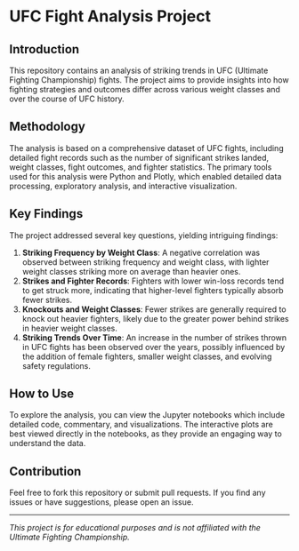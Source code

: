 # UFC Fight Analysis Project

## Introduction
This repository contains an analysis of striking trends in UFC (Ultimate Fighting Championship) fights. The project aims to provide insights into how fighting strategies and outcomes differ across various weight classes and over the course of UFC history. 

## Methodology
The analysis is based on a comprehensive dataset of UFC fights, including detailed fight records such as the number of significant strikes landed, weight classes, fight outcomes, and fighter statistics. The primary tools used for this analysis were Python and Plotly, which enabled detailed data processing, exploratory analysis, and interactive visualization.

## Key Findings
The project addressed several key questions, yielding intriguing findings:

1. **Striking Frequency by Weight Class**: A negative correlation was observed between striking frequency and weight class, with lighter weight classes striking more on average than heavier ones.
2. **Strikes and Fighter Records**: Fighters with lower win-loss records tend to get struck more, indicating that higher-level fighters typically absorb fewer strikes.
3. **Knockouts and Weight Classes**: Fewer strikes are generally required to knock out heavier fighters, likely due to the greater power behind strikes in heavier weight classes.
4. **Striking Trends Over Time**: An increase in the number of strikes thrown in UFC fights has been observed over the years, possibly influenced by the addition of female fighters, smaller weight classes, and evolving safety regulations.

## How to Use
To explore the analysis, you can view the Jupyter notebooks which include detailed code, commentary, and visualizations. The interactive plots are best viewed directly in the notebooks, as they provide an engaging way to understand the data.

## Contribution
Feel free to fork this repository or submit pull requests. If you find any issues or have suggestions, please open an issue.

---

*This project is for educational purposes and is not affiliated with the Ultimate Fighting Championship.*